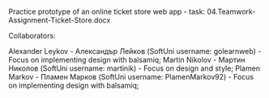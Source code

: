 Practice prototype of an online ticket store web app - task: 04.Teamwork-Assignment-Ticket-Store.docx

Collaborators:

  Alexander Leykov - Александър Лейков (SoftUni username: golearnweb) - Focus on implementing design with balsamiq;
  Martin Nikolov - Мартин Николов (SoftUni username: martinik) - Focus on design and style;
  Plamen Markov - Пламен Марков (SoftUni username: PlamenMarkov92) - Focus on implementing design with balsamiq;
  

